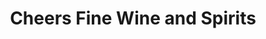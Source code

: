 ---
title: "Cheers Fine Wine and Spirits"
url: /carrollton/cheers-fine-wine-and-spirits/
shop: alcohol
---